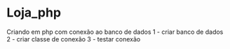 # Loja_php
Criando em php com conexão ao banco de dados
1 - criar banco de dados
2 - criar classe de conexão
3 - testar conexão